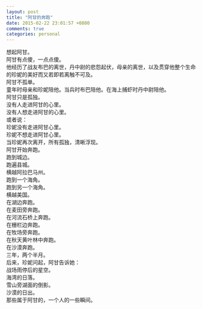 ```yaml
---
layout: post
title: "阿甘的奔跑"
date: 2015-02-22 23:01:57 +0800
comments: true
categories: personal
---
```

想起阿甘。  
阿甘有点傻，一点点傻。  
他经历了战友布巴的离世，丹中尉的悲怨起伏，母亲的离世，以及贯穿他整个生命的珍妮的美好而又若即若离触不可及。  
阿甘不孤单。  
童年时母亲和珍妮陪他。当兵时布巴陪他。在海上捕虾时丹中尉陪他。  
阿甘只是孤独。  
没有人走进阿甘的心里。  
没有人想走进阿甘的心里。  
或者说：  
珍妮没有走进阿甘心里。  
珍妮不想走进阿甘心里。  
当珍妮再次离开，所有孤独，清晰浮现。  
阿甘开始奔跑。  
跑到城边。  
跑遍县城。  
横越阿拉巴马州。  
跑到一个海角。  
跑到另一个海角。  
横越美国。  
在湖边奔跑。  
在麦田旁奔跑。  
在河流石桥上奔跑。  
在栅栏边奔跑。  
在牧场旁奔跑。  
在秋天黄叶林中奔跑。  
在沙漠奔跑。  
三年，两个半月。  
后来，珍妮问起，阿甘告诉她：  
战场雨停后的星空。  
海湾的日落。  
雪山旁湖面的倒影。  
沙漠的日出。  
那些属于阿甘的，一个人的一些瞬间。  
